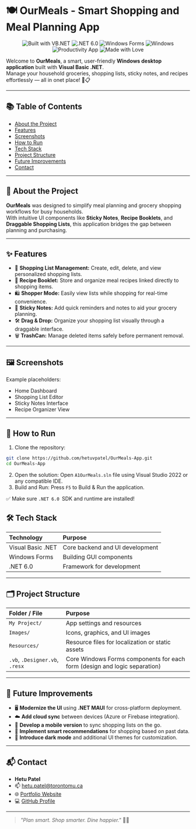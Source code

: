 # 🍽️ OurMeals - Smart Shopping and Meal Planning App

<p align="center">
  <img src="https://img.shields.io/badge/Built%20With-VB.NET-blueviolet?style=for-the-badge&logo=visual-studio" alt="Built with VB.NET" />
  <img src="https://img.shields.io/badge/Framework-.NET%206.0-blue?style=for-the-badge&logo=dotnet" alt=".NET 6.0" />
  <img src="https://img.shields.io/badge/Windows%20Forms-GUI-lightgrey?style=for-the-badge&logo=windows" alt="Windows Forms" />
  <img src="https://img.shields.io/badge/Platform-Windows-0078D7?style=for-the-badge&logo=windows" alt="Windows" />
  <img src="https://img.shields.io/badge/Category-Productivity%20App-yellowgreen?style=for-the-badge" alt="Productivity App" />
  <img src="https://img.shields.io/badge/Made%20With-%E2%9D%A4-red?style=for-the-badge" alt="Made with Love" />
</p>


Welcome to **OurMeals**, a smart, user-friendly **Windows desktop application** built with **Visual Basic .NET**.  
Manage your household groceries, shopping lists, sticky notes, and recipes effortlessly — all in onet place! 🛒📋

---

## 📚 Table of Contents

- [About the Project](#-about-the-project)
- [Features](#-features)
- [Screenshots](#-screenshots)
- [How to Run](#-how-to-run)
- [Tech Stack](#-tech-stack)
- [Project Structure](#-project-structure)
- [Future Improvements](#-future-improvements)
- [Contact](#-contact)

---

## 🧩 About the Project

**OurMeals** was designed to simplify meal planning and grocery shopping workflows for busy households.  
With intuitive UI components like **Sticky Notes**, **Recipe Booklets**, and **Draggable Shopping Lists**, this application bridges the gap between planning and purchasing.

---

## ✨ Features

- 🛒 **Shopping List Management:** Create, edit, delete, and view personalized shopping lists.
- 📖 **Recipe Booklet:** Store and organize meal recipes linked directly to shopping items.
- 🛍️ **Shopper Mode:** Easily view lists while shopping for real-time convenience.
- 📝 **Sticky Notes:** Add quick reminders and notes to aid your grocery planning.
- 🛠️ **Drag & Drop:** Organize your shopping list visually through a draggable interface.
- 🗑️ **TrashCan:** Manage deleted items safely before permanent removal.

---

## 🖼️ Screenshots



Example placeholders:
- Home Dashboard
- Shopping List Editor
- Sticky Notes Interface
- Recipe Organizer View

---

## 🚀 How to Run

1. Clone the repository:
```bash
git clone https://github.com/hetuvpatel/OurMeals-App.git
cd OurMeals-App
```
2. Open the solution:
Open `A1OurMeals.sln` file using Visual Studio 2022 or any compatible IDE.
3. Build and Run:
Press `F5` to Build & Run the application.

✅ Make sure `.NET 6.0 `SDK and runtime are installed!

## 🛠️ Tech Stack

| Technology         | Purpose                         |
|:-------------------|:---------------------------------|
| Visual Basic .NET  | Core backend and UI development  |
| Windows Forms      | Building GUI components          |
| .NET 6.0           | Framework for development        |

---

## 🗂️ Project Structure

| Folder / File                | Purpose |
|:------------------------------|:--------|
| `My Project/`                 | App settings and resources |
| `Images/`                     | Icons, graphics, and UI images |
| `Resources/`                  | Resource files for localization or static assets |
| `.vb`, `.Designer.vb`, `.resx` | Core Windows Forms components for each form (design and logic separation) |

---

## 🔮 Future Improvements

- 🖥️ **Modernize the UI** using **.NET MAUI** for cross-platform deployment.
- ☁️ **Add cloud sync** between devices (Azure or Firebase integration).
- 📲 **Develop a mobile version** to sync shopping lists on the go.
- 🧠 **Implement smart recommendations** for shopping based on past data.
- 🎨 **Introduce dark mode** and additional UI themes for customization.

---

## 📬 Contact

- **Hetu Patel**
- 📫 [hetu.patel@torontomu.ca](mailto:hetu.patel@torontomu.ca)
- 🌐 [Portfolio Website](https://hetuvpatel.github.io/hetu-patel-portfolio/)
- 💻 [GitHub Profile](https://github.com/Patel-Hetu)

---

> _"Plan smart. Shop smarter. Dine happier."_ 🍴🛒
